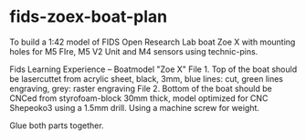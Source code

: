 # fids-zoex-boat-plan
To build a 1:42 model of FIDS Open Research Lab boat Zoe X with mounting holes for M5 FIre, M5 V2 Unit and M4 sensors using technic-pins.

Fids Learning Experience – Boatmodel "Zoe X"
File 1. Top of the boat should be lasercuttet from acrylic sheet, black, 3mm, blue lines: cut, green lines engraving, grey: raster engraving
File 2. Bottom of the boat should be CNCed from styrofoam-block 30mm thick, model optimized for CNC Shepeoko3 using a 1.5mm drill. Using a machine screw for weight.

Glue both parts together.
